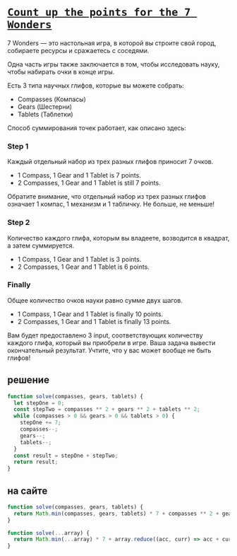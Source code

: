 # [`Count up the points for the 7 Wonders`](../../index.md)

7 Wonders — это настольная игра, в которой вы строите свой город, собираете ресурсы и сражаетесь с соседями.

Одна часть игры также заключается в том, чтобы исследовать науку, чтобы набирать очки в конце игры.

Есть 3 типа научных глифов, которые вы можете собрать:

- Compasses (Компасы)
- Gears (Шестерни)
- Tablets (Таблетки)

Способ суммирования точек работает, как описано здесь:

### Step 1

Каждый отдельный набор из трех разных глифов приносит 7 очков.

- 1 Compass, 1 Gear and 1 Tablet is 7 points.
- 2 Compasses, 1 Gear and 1 Tablet is still 7 points.

Обратите внимание, что отдельный набор из трех разных глифов означает 1 компас, 1 механизм и 1 табличку. Не больше, не меньше!

### Step 2

Количество каждого глифа, которым вы владеете, возводится в квадрат, а затем суммируется.

- 1 Compass, 1 Gear and 1 Tablet is 3 points.
- 2 Compasses, 1 Gear and 1 Tablet is 6 points.

### Finally

Общее количество очков науки равно сумме двух шагов.

- 1 Compass, 1 Gear and 1 Tablet is finally 10 points.
- 2 Compasses, 1 Gear and 1 Tablet is finally 13 points.

Вам будет предоставлено 3 input, соответствующих количеству каждого глифа, который вы приобрели в игре. Ваша задача вывести окончательный результат. Учтите, что у вас может вообще не быть глифов!

## решение

```js
function solve(compasses, gears, tablets) {
  let stepOne = 0;
  const stepTwo = compasses ** 2 + gears ** 2 + tablets ** 2;
  while (compasses > 0 && gears > 0 && tablets > 0) {
    stepOne += 7;
    compasses--;
    gears--;
    tablets--;
  }
  const result = stepOne + stepTwo;
  return result;
}
```

## на сайте

```js
function solve(compasses, gears, tablets) {
  return Math.min(compasses, gears, tablets) * 7 + compasses ** 2 + gears ** 2 + tablets ** 2;
}
```

```js
function solve(...array) {
  return Math.min(...array) * 7 + array.reduce((acc, curr) => acc + curr ** 2, 0);
}
```

